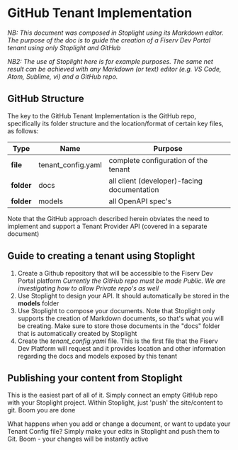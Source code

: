 # GitHub Tenant Implementation

*NB: This document was composed in Stoplight using its Markdown editor.  The purpose of the doc is to guide the creation of a Fiserv Dev Portal tenant using only Stoplight and GitHub*

*NB2: The use of Stoplight here is for example purposes.  The same net result can be achieved with any Markdown (or text) editor (e.g. VS Code, Atom, Sublime, vi) and a GitHub repo.*

## GitHub Structure ##

The key to the GitHub Tenant Implementation is the GitHub repo, specifically its folder structure and the location/format of certain key files, as follows:

Type | Name | Purpose
---------|----------|----------
 **file** | tenant_config.yaml | complete configuration of the tenant
 **folder** | docs | all client (developer)-facing documentation
 **folder** | models | all OpenAPI spec's

Note that the GitHub approach described herein obviates the need to implement and support a Tenant Provider API (covered in a separate document)


## Guide to creating a tenant using Stoplight
1. Create a Github repository that will be accessible to the Fiserv Dev Portal platform
*Currently the GitHub repo must be made Public.  We are investigating how to allow Private repo's as well*
1. Use Stoplight to design your API.  It should automatically be stored in the **models** folder
1. Use Stoplight to compose your documents.  Note that Stoplight only supports the creation of Markdown documents, so that's what you will be creating.  Make sure to store those documents in the "docs" folder that is automatically created by Stoplight
1. Create the *tenant_config.yaml* file.  This is the first file that the Fiserv Dev Platform will request and it provides location and other information regarding the docs and models exposed by this tenant

## Publishing your content from Stoplight
This is the easiest part of all of it.  Simply connect an empty GitHub repo with your Stoplight project.  Within Stoplight, just 'push' the site/content to git.   Boom you are done

What happens when you add or change a document, or want to update your Tenant Config file?  Simply make your edits in Stoplight and push them to Git.   Boom - your changes will be instantly active





